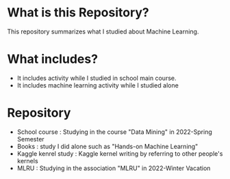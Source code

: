 # What is this Repository?
This repository summarizes what I studied about Machine Learning.

# What includes?
+ It includes activity while I studied in school main course.
+ It includes machine learning activity while I studied alone

# Repository
+ School course : Studying in the course "Data Mining" in 2022-Spring Semester
+ Books : study I did alone such as "Hands-on Machine Learning"
+ Kaggle kenrel study : Kaggle kernel writing by referring to other people's kernels
+ MLRU : Studying in the association "MLRU" in 2022-Winter Vacation


